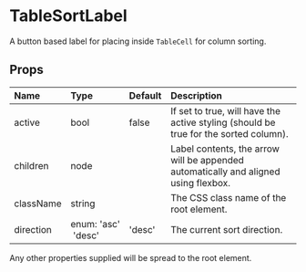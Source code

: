 TableSortLabel
==============

A button based label for placing inside `TableCell` for column sorting.

Props
-----

| Name | Type | Default | Description |
|:-----|:-----|:--------|:------------|
| active | bool | false | If set to true, will have the active styling (should be true for the sorted column). |
| children | node |  | Label contents, the arrow will be appended automatically and aligned using flexbox. |
| className | string |  | The CSS class name of the root element. |
| direction | enum:&nbsp;'asc'<br>&nbsp;'desc'<br> | 'desc' | The current sort direction. |

Any other properties supplied will be spread to the root element.
